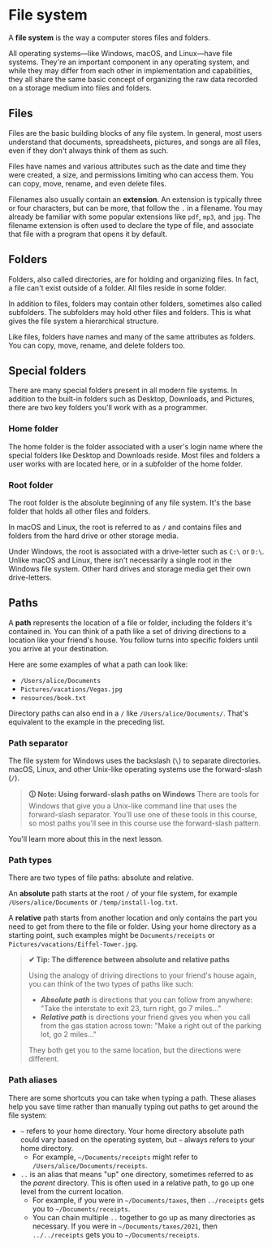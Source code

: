 # File system

A **file system** is the way a computer stores files and folders.

All operating systems—like Windows, macOS, and Linux—have file systems. They're an important component in any operating system, and while they may differ from each other in implementation and capabilities, they all share the same basic concept of organizing the raw data recorded on a storage medium into files and folders.

## Files
Files are the basic building blocks of any file system. In general, most users understand that documents, spreadsheets, pictures, and songs are all files, even if they don't always think of them as such.

Files have names and various attributes such as the date and time they were created, a size, and permissions limiting who can access them. You can copy, move, rename, and even delete files.

Filenames also usually contain an **extension**. An extension is typically three or four characters, but can be more, that follow the `.` in a filename. You may already be familiar with some popular extensions like `pdf`, `mp3`, and `jpg`. The filename extension is often used to declare the type of file, and associate that file with a program that opens it by default.

## Folders
Folders, also called directories, are for holding and organizing files. In fact, a file can't exist outside of a folder. All files reside in some folder.

In addition to files, folders may contain other folders, sometimes also called subfolders. The subfolders may hold other files and folders. This is what gives the file system a hierarchical structure.

Like files, folders have names and many of the same attributes as folders. You can copy, move, rename, and delete folders too.

## Special folders
There are many special folders present in all modern file systems. In addition to the built-in folders such as Desktop, Downloads, and Pictures, there are two key folders you'll work with as a programmer.

### Home folder
The home folder is the folder associated with a user's login name where the special folders like Desktop and Downloads reside. Most files and folders a user works with are located here, or in a subfolder of the home folder.

### Root folder
The root folder is the absolute beginning of any file system. It's the base folder that holds all other files and folders.

In macOS and Linux, the root is referred to as `/` and contains files and folders from the hard drive or other storage media.

Under Windows, the root is associated with a drive-letter such as `C:\` or `D:\`. Unlike macOS and Linux, there isn't necessarily a single root in the Windows file system. Other hard drives and storage media get their own drive-letters.

## Paths
A **path** represents the location of a file or folder, including the folders it's contained in. You can think of a path like a set of driving directions to a location like your friend's house. You follow turns into specific folders until you arrive at your destination.

Here are some examples of what a path can look like:
-   `/Users/alice/Documents`
-   `Pictures/vacations/Vegas.jpg`
-   `resources/book.txt`

Directory paths can also end in a `/` like `/Users/alice/Documents/`. That's equivalent to the example in the preceding list.

### Path separator
The file system for Windows uses the backslash (`\`) to separate directories. macOS, Linux, and other Unix-like operating systems use the forward-slash (`/`).

>**🛈 Note: Using forward-slash paths on Windows**
There are tools for Windows that give you a Unix-like command line that uses the forward-slash separator. You'll use one of these tools in this course, so most paths you'll see in this course use the forward-slash pattern.

You'll learn more about this in the next lesson.

### Path types
There are two types of file paths: absolute and relative.

An **absolute** path starts at the root `/` of your file system, for example `/Users/alice/Documents` or `/temp/install-log.txt`.

A **relative** path starts from another location and only contains the part you need to get from there to the file or folder. Using your home directory as a starting point, such examples might be `Documents/receipts` or `Pictures/vacations/Eiffel-Tower.jpg`.

>**✔ Tip: The difference between absolute and relative paths**
>
>Using the analogy of driving directions to your friend's house again, you can think of the two types of paths like such:
>
>- **_Absolute path_** is directions that you can follow from anywhere: "Take the interstate to exit 23, turn right, go 7 miles..."
>-   **_Relative path_** is directions your friend gives you when you call from the gas station across town: "Make a right out of the parking lot, go 2 miles..."
>
>They both get you to the same location, but the directions were different.

### Path aliases
There are some shortcuts you can take when typing a path. These aliases help you save time rather than manually typing out paths to get around the file system:

-   `~` refers to your home directory. Your home directory absolute path could vary based on the operating system, but `~` always refers to your home directory.
    -   For example, `~/Documents/receipts` might refer to `/Users/alice/Documents/receipts`.
-   `..` is an alias that means "up" one directory, sometimes referred to as the _parent_ directory. This is often used in a relative path, to go up one level from the current location.
    -   For example, if you were in `~/Documents/taxes`, then `../receipts` gets you to `~/Documents/receipts`.
    -   You can chain multiple `..` together to go up as many directories as necessary. If you were in `~/Documents/taxes/2021`, then `../../receipts` gets you to `~/Documents/receipts`.
